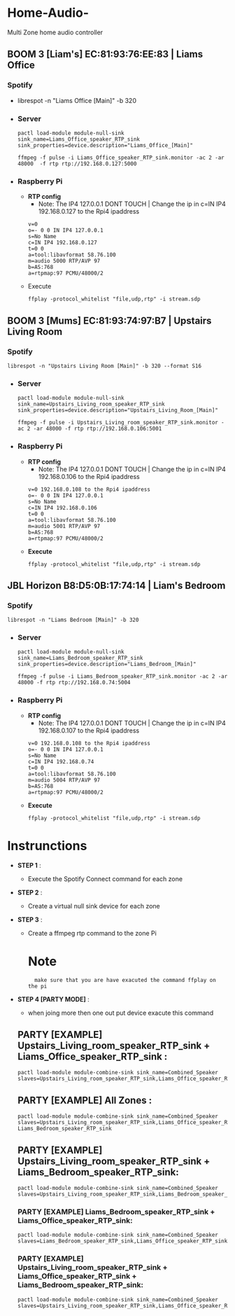 # Home-Audio-
Multi Zone home audio controller
## BOOM 3 [Liam's] EC:81:93:76:EE:83 | Liams Office

### Spotify
- librespot -n "Liams Office [Main]" -b 320

- ### Server ###
    ```
    pactl load-module module-null-sink sink_name=Liams_Office_speaker_RTP_sink sink_properties=device.description="Liams_Office_[Main]"
    
    ffmpeg -f pulse -i Liams_Office_speaker_RTP_sink.monitor -ac 2 -ar 48000  -f rtp rtp://192.168.0.127:5000 
    ```
- ### Raspberry Pi ###

    - **RTP config**
        -  Note: The IP4 127.0.0.1 DONT TOUCH | Change the ip in c=IN IP4 192.168.0.127 to the Rpi4 ipaddress 
        ```
        v=0
        o=- 0 0 IN IP4 127.0.0.1
        s=No Name
        c=IN IP4 192.168.0.127
        t=0 0
        a=tool:libavformat 58.76.100
        m=audio 5000 RTP/AVP 97
        b=AS:768
        a=rtpmap:97 PCMU/48000/2

        ```
    - Execute
        ```
        ffplay -protocol_whitelist "file,udp,rtp" -i stream.sdp
        ```

## BOOM 3 [Mums] EC:81:93:74:97:B7 | Upstairs Living Room

### Spotify ###
```
librespot -n "Upstairs Living Room [Main]" -b 320 --format S16
```

- ### Server ###
    ```
    pactl load-module module-null-sink sink_name=Upstairs_Living_room_speaker_RTP_sink sink_properties=device.description="Upstairs_Living_Room_[Main]"
    ```
    ```
    ffmpeg -f pulse -i Upstairs_Living_room_speaker_RTP_sink.monitor -ac 2 -ar 48000 -f rtp rtp://192.168.0.106:5001
    ```
- ### Raspberry Pi ###

    - **RTP config**
        - Note: The IP4 127.0.0.1 DONT TOUCH | Change the ip in c=IN IP4 192.168.0.106 to the Rpi4 ipaddress 
        ```
        v=0 192.168.0.108 to the Rpi4 ipaddress 
        o=- 0 0 IN IP4 127.0.0.1
        s=No Name
        c=IN IP4 192.168.0.106
        t=0 0
        a=tool:libavformat 58.76.100
        m=audio 5001 RTP/AVP 97
        b=AS:768
        a=rtpmap:97 PCMU/48000/2
        ```
    - **Execute**
        ```
        ffplay -protocol_whitelist "file,udp,rtp" -i stream.sdp
        ```
## JBL Horizon B8:D5:0B:17:74:14 | Liam's Bedroom

### Spotify
```
librespot -n "Liams Bedroom [Main]" -b 320
```
- ### Server ###
    ```
    pactl load-module module-null-sink sink_name=Liams_Bedroom_speaker_RTP_sink sink_properties=device.description="Liams_Bedroom_[Main]"

    ```

    ```
    ffmpeg -f pulse -i Liams_Bedroom_speaker_RTP_sink.monitor -ac 2 -ar 48000 -f rtp rtp://192.168.0.74:5004
   
    ```  
- ### Raspberry Pi ###

    - **RTP config**
        - Note: The IP4 127.0.0.1 DONT TOUCH | Change the ip in c=IN IP4 192.168.0.107 to the Rpi4 ipaddress 
        ```
        v=0 192.168.0.108 to the Rpi4 ipaddress 
        o=- 0 0 IN IP4 127.0.0.1
        s=No Name
        c=IN IP4 192.168.0.74
        t=0 0
        a=tool:libavformat 58.76.100
        m=audio 5004 RTP/AVP 97
        b=AS:768
        a=rtpmap:97 PCMU/48000/2
        ```
    - **Execute**
        ```
        ffplay -protocol_whitelist "file,udp,rtp" -i stream.sdp
        ```



# Instrunctions

- **STEP 1** :
    - Execute the Spotify Connect command for each zone
- **STEP 2** :
    - Create a virtual null sink device for each zone
- **STEP 3** : 
    - Create a ffmpeg rtp command to the zone Pi 
        # Note
            make sure that you are have exacuted the command ffplay on the pi 
- **STEP 4 [PARTY MODE]** :
    - when joing more then one out put device exacute this command
    ## PARTY [EXAMPLE] Upstairs_Living_room_speaker_RTP_sink + Liams_Office_speaker_RTP_sink : 
    ```
    pactl load-module module-combine-sink sink_name=Combined_Speaker slaves=Upstairs_Living_room_speaker_RTP_sink,Liams_Office_speaker_RTP_sink
    ```

    ## PARTY [EXAMPLE] All Zones : 
    ```
    pactl load-module module-combine-sink sink_name=Combined_Speaker slaves=Upstairs_Living_room_speaker_RTP_sink,Liams_Office_speaker_RTP_sink, Liams_Bedroom_speaker_RTP_sink
    ```

    ## PARTY [EXAMPLE] Upstairs_Living_room_speaker_RTP_sink + Liams_Bedroom_speaker_RTP_sink: 
    ```
    pactl load-module module-combine-sink sink_name=Combined_Speaker slaves=Upstairs_Living_room_speaker_RTP_sink,Liams_Bedroom_speaker_RTP_sink
    ```
    ### PARTY [EXAMPLE] Liams_Bedroom_speaker_RTP_sink + Liams_Office_speaker_RTP_sink: 
    ```
    pactl load-module module-combine-sink sink_name=Combined_Speaker slaves=Liams_Bedroom_speaker_RTP_sink,Liams_Office_speaker_RTP_sink
    ```

    ### PARTY [EXAMPLE] Upstairs_Living_room_speaker_RTP_sink + Liams_Office_speaker_RTP_sink + Liams_Bedroom_speaker_RTP_sink: 
    ```
    pactl load-module module-combine-sink sink_name=Combined_Speaker slaves=Upstairs_Living_room_speaker_RTP_sink,Liams_Office_speaker_RTP_sink,Liams_Bedroom_speaker_RTP_sink 
    ```





